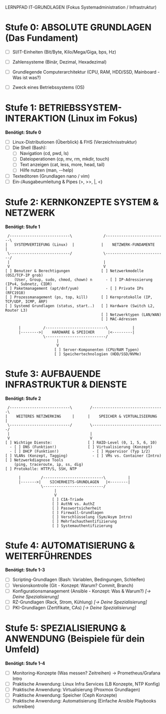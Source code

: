LERNPFAD IT-GRUNDLAGEN (Fokus Systemadministration / Infrastruktur)

# Stufe 0: ABSOLUTE GRUNDLAGEN (Das Fundament)

* [ ] SI/IT-Einheiten (Bit/Byte, Kilo/Mega/Giga, bps, Hz)
* [ ] Zahlensysteme (Binär, Dezimal, Hexadezimal)
* [ ] Grundlegende Computerarchitektur (CPU, RAM, HDD/SSD, Mainboard - Was ist was?)
* [ ] Zweck eines Betriebssystems (OS)


# Stufe 1: BETRIEBSSYSTEM-INTERAKTION (Linux im Fokus)

**Benötigt: Stufe 0**

* [ ] Linux-Distributionen (Überblick) & FHS (Verzeichnisstruktur)
* [ ] Die Shell (Bash):
  - [ ] Navigation (cd, pwd, ls)
  - [ ] Dateioperationen (cp, mv, rm, mkdir, touch)
  - [ ] Text anzeigen (cat, less, more, head, tail)
  - [ ] Hilfe nutzen (man, --help)
* [ ] Texteditoren (Grundlagen nano / vim)
* [ ] Ein-/Ausgabeumleitung & Pipes (>, >>, |, <)

# Stufe 2: KERNKONZEPTE SYSTEM & NETZWERK

**Benötigt: Stufe 1**

```
 /---------------------------\              /---------------------------\
|   SYSTEMVERTIEFUNG (Linux)  |            |    NETZWERK-FUNDAMENTE      |
 \---------------------------/              \---------------------------/
 |                                          |
 V                                          V
[ ] Benutzer & Berechtigungen              [ ] Netzwerkmodelle (OSI/TCP-IP grob)
    (User, Group, sudo, chmod, chown) n      - [ ] IP-Adressierung (IPv4, Subnetz, CIDR)
[ ] Paketmanagement (apt/dnf/yum)            - [ ] Private IPs (RFC1918)
[ ] Prozessmanagement (ps, top, kill)      [ ] Kernprotokolle (IP, TCP/UDP, ICMP, ARP)
[ ] Systemd Grundlagen (status, start..)   [ ] Hardware (Switch L2, Router L3)
                                           [ ] Netzwerktypen (LAN/WAN)
                                           [ ] MAC-Adressen

      |          /---------------------------\           |
      |-------->|    HARDWARE & SPEICHER      |<---------|
                 \---------------------------/
                       |
                       V
                      [ ] Server-Komponenten (CPU/RAM Typen)
                      [ ] Speichertechnologien (HDD/SSD/NVMe)
```

# Stufe 3: AUFBAUENDE INFRASTRUKTUR & DIENSTE

**Benötigt: Stufe 2**

```
 /---------------------------\        /--------------------------------\
|    WEITERES NETZWERKING     |      |    SPEICHER & VIRTUALISIERUNG    |
 \---------------------------/        \--------------------------------/
 |                                    |
 V                                    V
[ ] Wichtige Dienste:                [ ] RAID-Level (0, 1, 5, 6, 10)
  - [ ] DNS (Funktion!)              [ ] Virtualisierung (Konzept)
  - [ ] DHCP (Funktion!)               - [ ] Hypervisor (Typ 1/2)
[ ] VLANs (Konzept, Tagging)           - [ ] VMs vs. Container (Intro)
[ ] Netzwerkdiagnose Tools
    (ping, traceroute, ip, ss, dig)
[ ] Protokolle: HTTP/S, SSH, NTP

      |         /---------------------------\          |
      |------->|    SICHERHEITS-GRUNDLAGEN   |<--------|
                \---------------------------/
                      |
                      V
                     [ ] CIA-Triade
                     [ ] AuthN vs. AuthZ
                     [ ] Passwortsicherheit
                     [ ] Firewall-Grundlagen
                     [ ] Verschlüsselung (Sym/Asym Intro)
                     [ ] Mehrfachauthentifizierung
                     [ ] Systemauthentifizierung
```

# Stufe 4: AUTOMATISIERUNG & WEITERFÜHRENDES

**Benötigt: Stufe 1-3**

* [ ] Scripting-Grundlagen (Bash: Variablen, Bedingungen, Schleifen)
* [ ] Versionskontrolle (Git - Konzept: Warum? Commit, Branch)
* [ ] Konfigurationsmanagement (Ansible - Konzept: Was & Warum?) *[-> Deine Spezialisierung]*
* [ ] RZ-Grundlagen (Rack, Strom, Kühlung) *[-> Deine Spezialisierung]*
* [ ] PKI-Grundlagen (Zertifikate, CAs) *[-> Deine Spezialisierung]*

# Stufe 5: SPEZIALISIERUNG & ANWENDUNG (Beispiele für dein Umfeld)

**Benötigt: Stufe 1-4**

* [ ] Monitoring-Konzepte (Was messen? Zeitreihen) -> Prometheus/Grafana Intro
* [ ] Praktische Anwendung: Linux Infra Services (LB Konzepte, NTP Konfig)
* [ ] Praktische Anwendung: Virtualisierung (Proxmox Grundlagen)
* [ ] Praktische Anwendung: Speicher (Ceph Konzepte)
* [ ] Praktische Anwendung: Automatisierung (Einfache Ansible Playbooks schreiben)
